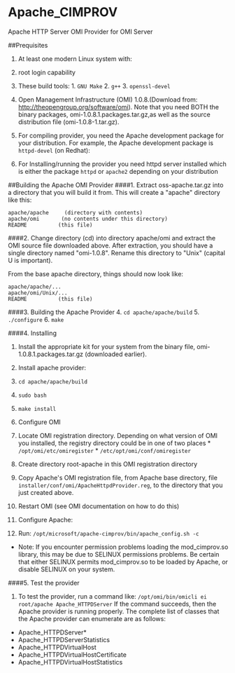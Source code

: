 # Apache_CIMPROV
Apache HTTP Server OMI Provider for OMI Server

##Prequisites
1. At least one modern Linux system with:
  1. root login capability
  2. These build tools:
    1. `GNU Make`
    2. `g++`
    3. `openssl-devel`
2. Open Management Infrastructure (OMI) 1.0.8.(Download from: http://theopengroup.org/software/omi). Note that you need BOTH the binary packages, omi-1.0.8.1.packages.tar.gz,as well as the source distribution file (omi-1.0.8-1.tar.gz).
3. For compiling provider, you need the Apache development package for your distribution. For example, the Apache development package is `httpd-devel` (on Redhat):

4. For Installing/running the provider you need httpd server installed which is either the package `httpd` or `apache2` depending on your distribution
 
##Building the Apache OMI Provider
####1. Extract oss-apache.tar.gz into a directory that you will build it from.
   This will create a "apache" directory like this:
```
apache/apache     (directory with contents)
apache/omi       (no contents under this directory)
README          (this file)
```
####2. Change directory (cd) into directory apache/omi and extract the OMI source
   file downloaded above. After extraction, you should have a single directory
   named "omi-1.0.8". Rename this directory to "Unix" (capital U is important).

   From the base apache directory, things should now look like:
```
apache/apache/...
apache/omi/Unix/...
README          (this file)
```
####3. Building the Apache Provider
  4. `cd apache/apache/build`
  5. `./configure`
  6. `make`

####4. Installing
1. Install the appropriate kit for your system from the binary file,
      omi-1.0.8.1.packages.tar.gz (downloaded earlier).
2.  Install apache provider:
  1. `cd apache/apache/build`
  2. `sudo bash`
  3. `make install`

3. Configure OMI
  4. Locate OMI registration directory. Depending on what version of OMI you installed, the registry directory could be in one of two places
    * `/opt/omi/etc/omiregister`
    * `/etc/opt/omi/conf/omiregister`
  5. Create directory root-apache in this OMI registration directory
  6. Copy Apache's OMI registration file, from Apache base directory, file
           `installer/conf/omi/ApacheHttpdProvider.reg`, to the directory that you
           just created above.
  7. Restart OMI (see OMI documentation on how to do this)
4. Configure Apache:
  5. Run: `/opt/microsoft/apache-cimprov/bin/apache_config.sh -c`
  * Note: If you encounter permission problems loading the mod_cimprov.so
           library, this may be due to SELINUX permissions problems. Be certain
           that either SELINUX permits mod_cimprov.so to be loaded by Apache, or
           disable SELINUX on your system.
  
####5. Test the provider
1. To test the provider, run a command like: `/opt/omi/bin/omicli ei root/apache Apache_HTTPDServer` If the command succeeds, then the Apache provider is running properly. The complete list of classes that the Apache provider can enumerate are as follows:
 - Apache_HTTPDServer*
 - Apache_HTTPDServerStatistics
 - Apache_HTTPDVirtualHost
 - Apache_HTTPDVirtualHostCertificate
 - Apache_HTTPDVirtualHostStatistics
